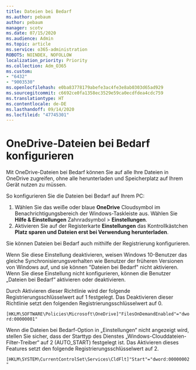 ```yaml
---
title: Dateien bei Bedarf
ms.author: pebaum
author: pebaum
manager: scotv
ms.date: 07/15/2020
ms.audience: Admin
ms.topic: article
ms.service: o365-administration
ROBOTS: NOINDEX, NOFOLLOW
localization_priority: Priority
ms.collection: Adm_O365
ms.custom:
- "6432"
- "9003530"
ms.openlocfilehash: e0ba83778179abefe3ac4fe3e8ab0303d65ad929
ms.sourcegitcommit: c6692ce0fa1358ec3529e59ca0ecdfdea4cdc759
ms.translationtype: HT
ms.contentlocale: de-DE
ms.lasthandoff: 09/14/2020
ms.locfileid: "47745301"
---
```

# <a name="configure-files-on-demand"></a>OneDrive-Dateien bei Bedarf konfigurieren

Mit OneDrive-Dateien bei Bedarf können Sie auf alle Ihre Dateien in OneDrive zugreifen, ohne alle herunterladen und Speicherplatz auf Ihrem Gerät nutzen zu müssen.

So konfigurieren Sie die Dateien bei Bedarf auf Ihrem PC:

1. Wählen Sie das weiße oder blaue **OneDrive** Cloudsymbol im Benachrichtigungsbereich der Windows-Taskleiste aus. Wählen Sie **Hilfe & Einstellungen** Zahnradsymbol > **Einstellungen**.
2. Aktivieren Sie auf der Registerkarte **Einstellungen** das Kontrollkästchen **Platz sparen und Dateien erst bei Verwendung herunterladen**.  

Sie können Dateien bei Bedarf auch mithilfe der Registrierung konfigurieren.

Wenn Sie diese Einstellung deaktivieren, weisen Windows 10-Benutzer das gleiche Synchronisierungsverhalten wie Benutzer der früheren Versionen von Windows auf, und sie können "Dateien bei Bedarf" nicht aktivieren. Wenn Sie diese Einstellung nicht konfigurieren, können die Benutzer „Dateien bei Bedarf“ aktivieren oder deaktivieren.

Durch Aktivieren dieser Richtlinie wird der folgende Registrierungsschlüsselwert auf 1 festgelegt. Das Deaktivieren dieser Richtlinie setzt den folgenden Registrierungsschlüsselwert auf 0.

`[HKLM\SOFTWARE\Policies\Microsoft\OneDrive]"FilesOnDemandEnabled"="dword:00000001"`

Wenn die Dateien bei Bedarf-Option in „Einstellungen“ nicht angezeigt wird, stellen Sie sicher, dass der Starttyp des Dienstes „Windows-Clouddateien-Filter-Treiber“ auf 2 (AUTO_START) festgelegt ist. Das Aktivieren dieses Features setzt den folgende Registrierungsschlüsselwert auf 2.

`[HKLM\SYSTEM\CurrentControlSet\Services\CldFlt]"Start"="dword:00000002"`